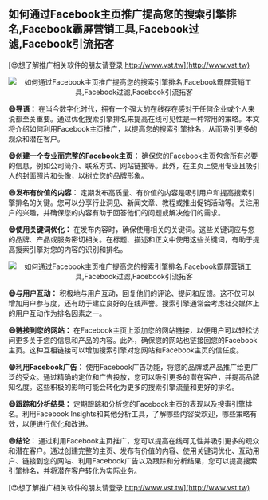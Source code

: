 ## **如何通过Facebook主页推广提高您的搜索引擎排名,Facebook霸屏营销工具,Facebook过滤,Facebook引流拓客**

[😍想了解推广相关软件的朋友请登录 http://www.vst.tw](http://www.vst.tw)

 <center><img src="https://vst.tw/MP4/tuiguang/png/1.png" alt="如何通过Facebook主页推广提高您的搜索引擎排名,Facebook霸屏营销工具,Facebook过滤,Facebook引流拓客"></center>

**😄导语：**
在当今数字化时代，拥有一个强大的在线存在感对于任何企业或个人来说都至关重要。通过优化搜索引擎排名来提高在线可见性是一种常用的策略。本文将介绍如何利用Facebook主页推广，以提高您的搜索引擎排名，从而吸引更多的观众和潜在客户。

**😄创建一个专业而完整的Facebook主页：**
确保您的Facebook主页包含所有必要的信息，例如公司简介、联系方式、网站链接等。此外，在主页上使用专业且吸引人的封面照片和头像，以树立您的品牌形象。

**😄发布有价值的内容：**
定期发布高质量、有价值的内容是吸引用户和提高搜索引擎排名的关键。您可以分享行业洞见、新闻文章、教程或推出促销活动等。关注用户的兴趣，并确保您的内容有助于回答他们的问题或解决他们的需求。

**😄使用关键词优化：**
在发布内容时，确保使用相关的关键词。这些关键词应与您的品牌、产品或服务密切相关。在标题、描述和正文中使用这些关键词，有助于提高搜索引擎对您的内容的识别和排名。

 <center><img src="https://vst.tw/MP4/tuiguang/png/7.png" alt="如何通过Facebook主页推广提高您的搜索引擎排名,Facebook霸屏营销工具,Facebook过滤,Facebook引流拓客"></center>

**😄与用户互动：**
积极地与用户互动，回复他们的评论、提问和反馈。这不仅可以增加用户参与度，还有助于建立良好的在线声誉。搜索引擎通常会考虑社交媒体上的用户互动作为排名因素之一。

**😄链接到您的网站：**
在Facebook主页上添加您的网站链接，以便用户可以轻松访问更多关于您的信息和产品的内容。此外，确保您的网站也链接回您的Facebook主页。这种互相链接可以增加搜索引擎对您网站和Facebook主页的信任度。

**😄利用Facebook广告：**
使用Facebook广告功能，将您的品牌或产品推广给更广泛的受众。通过精确的定位和广告投放，您可以吸引更多的潜在客户，并提高品牌知名度。这些积极的影响可能会转化为更多的搜索引擎流量和更好的排名。

**😄跟踪和分析结果：**
定期跟踪和分析您的Facebook主页的表现以及搜索引擎排名。利用Facebook Insights和其他分析工具，了解哪些内容受欢迎，哪些策略有效，以便进行优化和改进。

**😄结论：**
通过利用Facebook主页推广，您可以提高在线可见性并吸引更多的观众和潜在客户。通过创建完整的主页、发布有价值的内容、使用关键词优化、互动用户、链接到您的网站、利用Facebook广告以及跟踪和分析结果，您可以提高搜索引擎排名，并将潜在客户转化为实际业务。

[😍想了解推广相关软件的朋友请登录 http://www.vst.tw](http://www.vst.tw)



